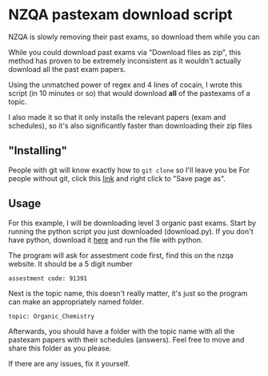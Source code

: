 # NZQA pastexam download script

NZQA is slowly removing their past exams, so download them while you can

While you could download past exams via "Download files as zip", this method has proven to be extremely inconsistent as it wouldn't actually download all the past exam papers. 

Using the unmatched power of regex and 4 lines of cocain, I wrote this script (in 10 minutes or so) that would download **all** of the pastexams of a topic. 

I also made it so that it only installs the relevant papers (exam and schedules), so it's also significantly faster than downloading their zip files

## "Installing"
People with git will know exactly how to `git clone` so I'll leave you be
For people without git, click this [link](https://raw.githubusercontent.com/Failedex/NZQA-exm-download/main/download.py) and right click to "Save page as".

## Usage 
For this example, I will be downloading level 3 organic past exams. 
Start by running the python script you just downloaded (download.py). If you don't have python, download it [here](https://www.python.org/) and run the file with python.

The program will ask for assestment code first, find this on the nzqa website. It should be a 5 digit number
```
assestment code: 91391
```

Next is the topic name, this doesn't really matter, it's just so the program can make an appropriately named folder.
```
topic: Organic_Chemistry
```

Afterwards, you should have a folder with the topic name with all the pastexam papers with their schedules (answers). Feel free to move and share this folder as you please.

If there are any issues, fix it yourself.
